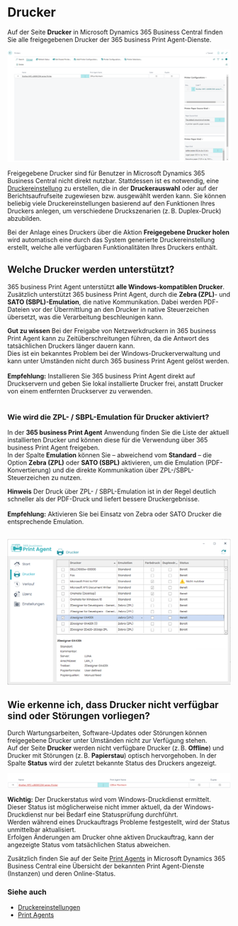 # Drucker

Auf der Seite **Drucker** in Microsoft Dynamics 365 Business Central finden Sie alle freigegebenen Drucker der 365 business Print Agent-Dienste.

![Drucker](/assets/images/365-business-print-agent/87afe451377b606dffb0d548cac691fcc4c6bdbf02744a21204a1ee825389a30.png)  

Freigegebene Drucker sind für Benutzer in Microsoft Dynamics 365 Business Central nicht direkt nutzbar. Stattdessen ist es notwendig, eine [Druckereinstellung](printer-configuration.md) zu erstellen, die in der **Druckerauswahl** oder auf der Berichtsaufrufseite zugewiesen bzw. ausgewählt werden kann.
Sie können beliebig viele Druckereinstellungen basierend auf den Funktionen Ihres Druckers anlegen, um verschiedene Druckszenarien (z. B. Duplex-Druck) abzubilden.

Bei der Anlage eines Druckers über die Aktion **Freigegebene Drucker holen** wird automatisch eine durch das System generierte Druckereinstellung erstellt, welche alle verfügbaren Funktionalitäten Ihres Druckers enthält.

## Welche Drucker werden unterstützt?

365 business Print Agent unterstützt **alle Windows-kompatiblen Drucker**.<br>
Zusätzlich unterstützt 365 business Print Agent, durch die **Zebra (ZPL)**- und **SATO (SBPL)-Emulation**, die native Kommunikation. Dabei werden PDF-Dateien vor der Übermittlung an den Drucker in native Steuerzeichen übersetzt, was die Verarbeitung beschleunigen kann.

<div class="alert alert-notice">
	<i class="fa-light fa-hand-point-up fa-lg"></i>
    <strong>Gut zu wissen</strong>
	Bei der Freigabe von Netzwerkdruckern in 365 business Print Agent kann zu Zeitüberschreitungen führen, da die Antwort des tatsächlichen Druckers länger dauern kann.<br>
	Dies ist ein bekanntes Problem bei der Windows-Druckerverwaltung und kann unter Umständen nicht durch 365 business Print Agent gelöst werden.<br><br>
	<strong>Empfehlung:</strong> Installieren Sie 365 business Print Agent direkt auf Druckservern und geben Sie lokal installierte Drucker frei, anstatt Drucker von einem entfernten Druckserver zu verwenden.
</div>

<br>

### Wie wird die ZPL- / SBPL-Emulation für Drucker aktiviert?

In der **365 business Print Agent** Anwendung finden Sie die Liste der aktuell installierten Drucker und können diese für die Verwendung über 365 business Print Agent freigeben.  
In der Spalte **Emulation** können Sie – abweichend vom **Standard** – die Option **Zebra (ZPL)** oder **SATO (SBPL)** aktivieren, um die Emulation (PDF-Konvertierung) und die direkte Kommunikation über ZPL-/SBPL-Steuerzeichen zu nutzen.

<div class="alert alert-info">
    <i class="fa-duotone fa-thin fa-lightbulb fa-lg"></i>
    <strong>Hinweis</strong>
	Der Druck über ZPL- / SBPL-Emulation ist in der Regel deutlich schneller als der PDF-Druck und liefert bessere Druckergebnisse.<br><br>
	<strong>Empfehlung:</strong> Aktivieren Sie bei Einsatz von Zebra oder SATO Drucker die entsprechende Emulation.
</div>
<br>

![Print Agent Emulation Auswahl](/assets/images/365-business-print-agent/f3a6d3399196eee57e21ab24063897c7fb91e03c05e08c8cd7dbc8538804ef53.png)
<br>

## Wie erkenne ich, dass Drucker nicht verfügbar sind oder Störungen vorliegen?

Durch Wartungsarbeiten, Software-Updates oder Störungen können freigegebene Drucker unter Umständen nicht zur Verfügung stehen.  
Auf der Seite **Drucker** werden nicht verfügbare Drucker (z. B. __Offline__) und Drucker mit Störungen (z. B. __Papierstau__) optisch hervorgehoben. In der Spalte **Status** wird der zuletzt bekannte Status des Druckers angezeigt.

![Nicht verfügbarer Drucker](/assets/images/365-business-print-agent/d0b9f0f4f2d7ac5404b0414ce7a9c9827fc102a43e91af13d1636e411b4dbd7d.png)

<div class="alert alert-warn">
    <i class="fa-light fa-triangle-exclamation fa-lg"></i> <strong>Wichtig:</strong>
	Der Druckerstatus wird vom Windows-Druckdienst ermittelt. Dieser Status ist möglicherweise nicht immer aktuell, da der Windows-Druckdienst nur bei Bedarf eine Statusprüfung durchführt.<br>
	Werden während eines Druckauftrags Probleme festgestellt, wird der Status unmittelbar aktualisiert.<br>
	Erfolgen Änderungen am Drucker ohne aktiven Druckauftrag, kann der angezeigte Status vom tatsächlichen Status abweichen.
</div>

Zusätzlich finden Sie auf der Seite [Print Agents](print-agent-clients.md) in Microsoft Dynamics 365 Business Central eine Übersicht der bekannten Print Agent-Dienste (Instanzen) und deren Online-Status.


### Siehe auch  

 - [Druckereinstellungen](printer-configuration.md)
 - [Print Agents](print-agent-clients.md)